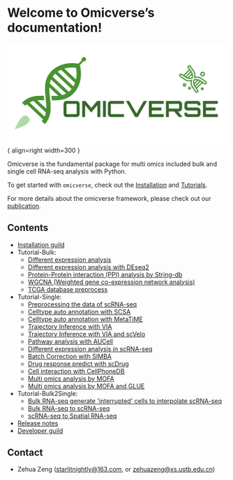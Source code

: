 # Welcome to Omicverse’s documentation!


<div class="result" markdown>

![Image title](img/logo.png){ align=right width=300 }

Omicverse is the fundamental package for multi omics included bulk and single cell RNA-seq analysis with Python.

To get started with `omicverse`, check out the [Installation](Installation_guild) and [Tutorials](Tutorials-single/t_cellanno).

For more details about the omicverse framework, please check out our [publication](https://www.biorxiv.org/content/10.1101/2023.06.06.543913v1).

</div>



<div class="Contents" markdown>

## Contents

- [Installation guild](Installation_guild)
- Tutorial-Bulk:
    - [Different expression analysis](Tutorials-bulk/t_deg)
    - [Different expression analysis with DEseq2](Tutorials-bulk/t_deseq2)
    - [Protein-Protein interaction (PPI) analysis by String-db](Tutorials-bulk/t_network/)
    - [WGCNA (Weighted gene co-expression network analysis)](Tutorials-bulk/t_wgcna/)
    - [TCGA database preprocess](Tutorials-bulk/t_tcga/)
- Tutorial-Single:
    - [Preprocessing the data of scRNA-seq](Tutorials-single/t_preprocess)
    - [Celltype auto annotation with SCSA](Tutorials-single/t_cellanno)
    - [Celltype auto annotation with MetaTiME](Tutorials-single/t_metatime)
    - [Trajectory Inference with VIA](Tutorials-single/t_via)
    - [Trajectory Inference with VIA and scVelo](Tutorials-single/t_via_velo)
    - [Pathway analysis with AUCell](Tutorials-single/t_aucell)
    - [Different expression analysis in scRNA-seq](Tutorials-single/t_scdeg)
    - [Batch Correction with SIMBA](Tutorials-single/t_simba)
    - [Drug response predict with scDrug](Tutorials-single/t_scdrug)
    - [Cell interaction with CellPhoneDB](Tutorials-single/t_cellphonedb)
    - [Multi omics analysis by MOFA](Tutorials-single/t_mofa)
    - [Multi omics analysis by MOFA and GLUE](Tutorials-single/t_mofa_glue)
- Tutorial-Bulk2Single:
    - [Bulk RNA-seq generate 'interrupted' cells to interpolate scRNA-seq](Tutorials-bulk2single/t_bulktrajblend)
    - [Bulk RNA-seq to scRNA-seq](Tutorials-bulk2single/t_bulk2single)
    - [scRNA-seq to Spatial RNA-seq](Tutorials-bulk2single/t_single2spatial)
- [Release notes](Release_notes)
- [Developer guild](Developer_guild)

</div>

<div class="Contact" markdown>

## Contact

- Zehua Zeng ([starlitnightly@163.com](mailto:starlitnightly@163.com), or [zehuazeng@xs.ustb.edu.cn](mailto:zehuazeng@xs.ustb.edu.cn))

</div>

